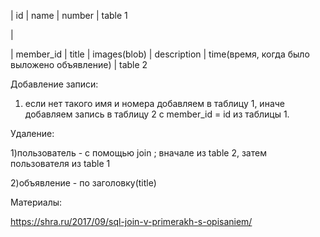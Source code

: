 | id | name | number |  table 1

   |

| member_id | title | images(blob) | description | time(время, когда было выложено объявление) | table 2

Добавление записи:

1) если нет такого имя и номера добавляем в таблицу 1, иначе добавляем запись в таблицу 2 с member_id = id из таблицы 1.

Удаление:

1)пользователь - с помощью join ; вначале из table 2, затем пользователя из table 1

2)объявление - по заголовку(title)

Материалы:

https://shra.ru/2017/09/sql-join-v-primerakh-s-opisaniem/
